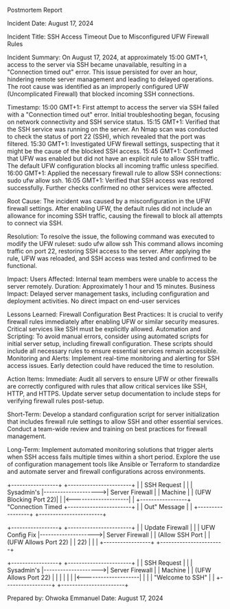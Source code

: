 Postmortem Report

Incident Date: August 17, 2024

Incident Title: SSH Access Timeout Due to Misconfigured UFW Firewall Rules

Incident Summary: On August 17, 2024, at approximately 15:00 GMT+1, access to the server via SSH became unavailable, resulting in a "Connection timed out" error. This issue persisted for over an hour, hindering remote server management and leading to delayed operations. The root cause was identified as an improperly configured UFW (Uncomplicated Firewall) that blocked incoming SSH connections.


Timestamp:
15:00 GMT+1: First attempt to access the server via SSH failed with a "Connection timed out" error. Initial troubleshooting began, focusing on network connectivity and SSH service status.
15:15 GMT+1: Verified that the SSH service was running on the server. An Nmap scan was conducted to check the status of port 22 (SSH), which revealed that the port was filtered.
15:30 GMT+1: Investigated UFW firewall settings, suspecting that it might be the cause of the blocked SSH access.
15:45 GMT+1: Confirmed that UFW was enabled but did not have an explicit rule to allow SSH traffic. The default UFW configuration blocks all incoming traffic unless specified.
16:00 GMT+1: Applied the necessary firewall rule to allow SSH connections: 
sudo ufw allow ssh.
16:05 GMT+1: Verified that SSH access was restored successfully. Further checks confirmed no other services were affected.


Root Cause: The incident was caused by a misconfiguration in the UFW firewall settings. After enabling UFW, the default rules did not include an allowance for incoming SSH traffic, causing the firewall to block all attempts to connect via SSH.


Resolution: To resolve the issue, the following command was executed to modify the UFW ruleset:
sudo ufw allow ssh
This command allows incoming traffic on port 22, restoring SSH access to the server. After applying the rule, UFW was reloaded, and SSH access was tested and confirmed to be functional.


Impact:
Users Affected: Internal team members were unable to access the server remotely.
Duration: Approximately 1 hour and 15 minutes.
Business Impact: Delayed server management tasks, including configuration and deployment activities. No direct impact on end-user services


Lessons Learned:
Firewall Configuration Best Practices: It is crucial to verify firewall rules immediately after enabling UFW or similar security measures. Critical services like SSH must be explicitly allowed.
Automation and Scripting: To avoid manual errors, consider using automated scripts for initial server setup, including firewall configuration. These scripts should include all necessary rules to ensure essential services remain accessible.
Monitoring and Alerts: Implement real-time monitoring and alerting for SSH access issues. Early detection could have reduced the time to resolution.


Action Items:
Immediate:
Audit all servers to ensure UFW or other firewalls are correctly configured with rules that allow critical services like SSH, HTTP, and HTTPS.
Update server setup documentation to include steps for verifying firewall rules post-setup.

Short-Term:
Develop a standard configuration script for server initialization that includes firewall rule settings to allow SSH and other essential services.
Conduct a team-wide review and training on best practices for firewall management.

Long-Term:
Implement automated monitoring solutions that trigger alerts when SSH access fails multiple times within a short period.
Explore the use of configuration management tools like Ansible or Terraform to standardize and automate server and firewall configurations across environments.


+-----------------+                     +-----------------------+
|                 |  SSH Request        |                       |
|   Sysadmin's    |-------------------->|   Server Firewall     |
|     Machine     |                     | (UFW Blocking Port 22)|
|                 |<--------------------|                       |
+-----------------+  "Connection Timed  +-----------------------+
|                 |   Out" Message      |                       |
+-----------------+                     +-----------------------+

+-----------------+                     +-----------------------+
|                 |  Update Firewall    |                       |
|  UFW Config Fix |-------------------->|   Server Firewall     |
| (Allow SSH Port |                     | (UFW Allows Port 22)  |
|       22)       |                     |                       |
+-----------------+                     +-----------------------+

+-----------------+                     +-----------------------+
|                 |  SSH Request        |                       |
|   Sysadmin's    |-------------------->|    Server Firewall    |
|     Machine     |                     | (UFW Allows Port 22)  |
|                 |                     |                       |
|                 |<--------------------|                       |
|                 |  "Welcome to SSH"   |                       |
+-----------------+                     +-----------------------+

Prepared by: Ohwoka Emmanuel
Date: August 17, 2024

